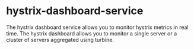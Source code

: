 # hystrix-dashboard-service
The hystrix dashboard service allows you to monitor hystrix metrics in real time. The hystrix dashboard allows you to monitor a single server or a cluster of servers aggregated using turbine.
